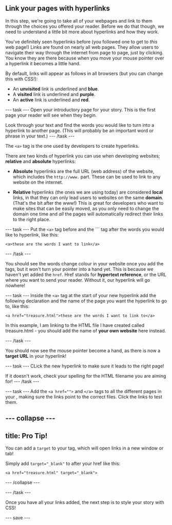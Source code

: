 ## Link your pages with hyperlinks

In this step, we're going to take all of your webpages and link to them through the choices you offered your reader. Before we do that though, we need to understand a little bit more about hyperlinks and how they work.

You've definitely seen hyperlinks before (you followed one to get to *this* web page!) Links are found on nearly all web pages. They allow users to navigate their way through the internet from page to page, just by clicking. You know they are there because when you move your mouse pointer over a hyperlink it becomes a little hand.

By default, links will appear as follows in all browsers (but you can change this with CSS!):

+ An **unvisited** link is underlined and **blue**.
+ A **visited** link is underlined and **purple**.
+ An **active** link is underlined and **red**.

--- task ---
Open your introductory page for your story. This is the first page your reader will see when they begin. 

Look through your text and find the words you would like to turn into a hyperlink to another page. (This will probably be an important word or phrase in your text.)
--- /task ---

The ```<a>``` tag is the one used by developers to create hyperlinks.

There are two kinds of hyperlink you can use when developing websites; **relative** and **absolute** hyperlinks:

+ **Absolute** hyperlinks are the full URL (web address) of the website, which includes the ```http://www.``` part. These can be used to link to any website on the internet.

+ **Relative** hyperlinks (the ones we are using today) are considered **local** links, in that they can only lead users to websites on the same **domain**. (That's the bit after the www!) This is great for developers who want to make sites that can be easily moved, as you only need to change the domain one time and *all* the pages will automatically redirect their links to the right place. 

--- task ---
Put the ```<a>``` tag before and the ```</a> tag after the words you would like to hyperlink, like this:

```<a>these are the words I want to link</a>```

--- /task ---

You should see the words change colour in your website once you add the tags, but it won't turn your pointer into a hand yet. This is because we haven't yet added the ```href```. Href stands for **hypertext reference**, or the URL where you want to send your reader. Without it, our hyperlink will go nowhere! 

--- task ---
Inside the ```<a>``` tag at the start of your new hyperlink add the following declaration and the name of the page you want the hyperlink to go to, like this:

```<a href="treasure.html">these are the words I want to link to</a>```

In this example, I am linking to the HTML file I have created called treasure.html - you should add the name of **your own website** here instead.

--- /task ---

You should now see the mouse pointer become a hand, as there is now a **target URL** in your hyperlink! 

--- task ---
CLick the new hyperlink to make sure it leads to the right page! 

If it doesn't work, check your spelling for the HTML filename you are aiming for!
--- /task ---

--- task ---
Add the ```<a href="">``` and ```</a>``` tags to all the different pages in your , making sure the links point to the correct files. Click the links to test them.

--- collapse ---
--- 
title: Pro Tip!
---
You can add a ```target``` to your tag, which will open links in a new window or tab!

Simply add ```target="_blank"``` to after your href like this:

```<a href="treasure.html" target="_blank">```

--- /collapse ---

--- /task ---

Once you have all your links added, the next step is to style your story with CSS!

--- save ---